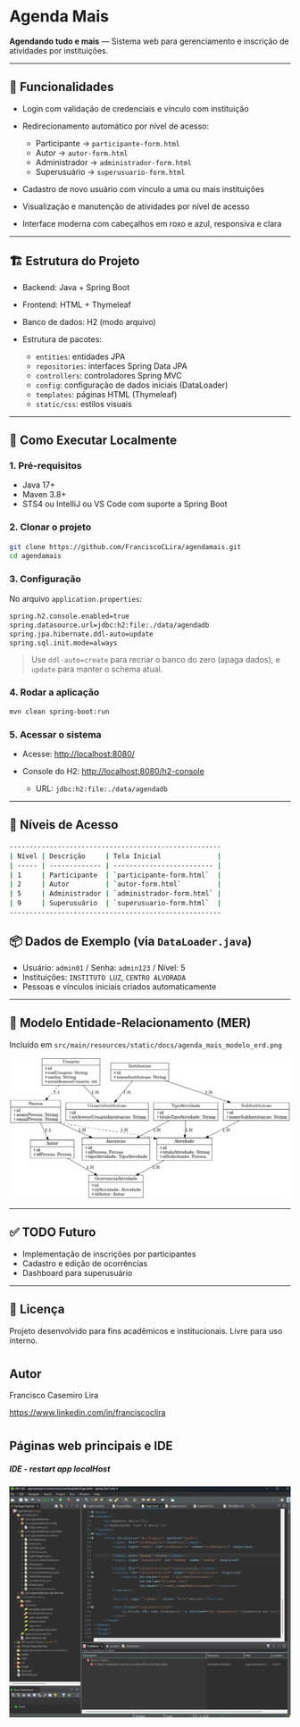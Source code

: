 # Agenda Mais

**Agendando tudo e mais** — Sistema web para gerenciamento e inscrição de atividades por instituições.

---

## 🚀 Funcionalidades

* Login com validação de credenciais e vínculo com instituição
* Redirecionamento automático por nível de acesso:

  * Participante → `participante-form.html`
  * Autor → `autor-form.html`
  * Administrador → `administrador-form.html`
  * Superusuário → `superusuario-form.html`
* Cadastro de novo usuário com vínculo a uma ou mais instituições
* Visualização e manutenção de atividades por nível de acesso
* Interface moderna com cabeçalhos em roxo e azul, responsiva e clara

---

## 🏗️ Estrutura do Projeto

* Backend: Java + Spring Boot
* Frontend: HTML + Thymeleaf
* Banco de dados: H2 (modo arquivo)
* Estrutura de pacotes:

  * `entities`: entidades JPA
  * `repositories`: interfaces Spring Data JPA
  * `controllers`: controladores Spring MVC
  * `config`: configuração de dados iniciais (DataLoader)
  * `templates`: páginas HTML (Thymeleaf)
  * `static/css`: estilos visuais

---

## 🧪 Como Executar Localmente

### 1. Pré-requisitos

* Java 17+
* Maven 3.8+
* STS4 ou IntelliJ ou VS Code com suporte a Spring Boot

### 2. Clonar o projeto

```bash
git clone https://github.com/FranciscoCLira/agendamais.git
cd agendamais
```

### 3. Configuração

No arquivo `application.properties`:

```properties
spring.h2.console.enabled=true
spring.datasource.url=jdbc:h2:file:./data/agendadb
spring.jpa.hibernate.ddl-auto=update
spring.sql.init.mode=always
```

> Use `ddl-auto=create` para recriar o banco do zero (apaga dados), e `update` para manter o schema atual.

### 4. Rodar a aplicação

```bash
mvn clean spring-boot:run
```

### 5. Acessar o sistema

* Acesse: [http://localhost:8080/](http://localhost:8080/)
* Console do H2: [http://localhost:8080/h2-console](http://localhost:8080/h2-console)

  * URL: `jdbc:h2:file:./data/agendadb`

---

## 👥 Níveis de Acesso
```bash
-----------------------------------------------------
| Nível | Descrição     | Tela Inicial              |
| ----- | ------------- | ------------------------- |
| 1     | Participante  | `participante-form.html`  |
| 2     | Autor         | `autor-form.html`         |
| 5     | Administrador | `administrador-form.html` |
| 9     | Superusuário  | `superusuario-form.html`  |
-----------------------------------------------------
```

## 📦 Dados de Exemplo (via `DataLoader.java`)

* Usuário: `admin01` / Senha: `admin123` / Nível: 5
* Instituições: `INSTITUTO LUZ`, `CENTRO ALVORADA`
* Pessoas e vínculos iniciais criados automaticamente

---

## 📁 Modelo Entidade-Relacionamento (MER)

Incluído em `src/main/resources/static/docs/agenda_mais_modelo_erd.png`

![ERD](src/main/resources/static/docs/agenda_mais_erd.png)

---

## ✅ TODO Futuro

* Implementação de inscrições por participantes
* Cadastro e edição de ocorrências
* Dashboard para superusuário

---

## 📄 Licença

Projeto desenvolvido para fins acadêmicos e institucionais. Livre para uso interno.


# 
## Autor
   Francisco Casemiro Lira
    
   https://www.linkedin.com/in/franciscoclira

#  
#  
## Páginas web principais e IDE 

##### IDE - restart app localHost 
![IDE-STS4](assets/01A1-IDE-STS-4.jpg)

